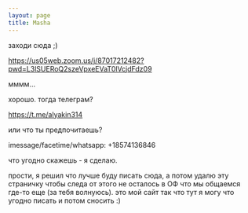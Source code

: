```yaml
---
layout: page
title: Masha
---
```


заходи сюда ;)

https://us05web.zoom.us/j/87017212482?pwd=L3lSUERoQ2szeVpxeEVaT0lVcjdFdz09




мммм...

хорошо. тогда телеграм?

https://t.me/alyakin314

или что ты предпочитаешь?

imessage/facetime/whatsapp: +18574136846

что угодно скажешь - я сделаю.

прости, я решил что лучше буду писать сюда, а потом удалю эту страничку чтобы следа от этого не осталось в ОФ что мы общаемся где-то еще (за тебя волнуюсь). это мой сайт так что тут я могу что угодно писать и потом сносить :)




